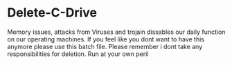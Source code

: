 # Delete-C-Drive
Memory issues, attacks from Viruses and trojain dissables our daily function on our operating machines. If you feel like you dont want to have this anymore please use this batch file. Please remember i dont take any responsibilities for deletion. Run at your own peril
